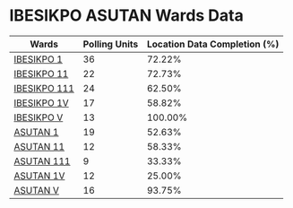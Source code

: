 
# IBESIKPO ASUTAN Wards Data

| Wards | Polling Units | Location Data Completion (%) |
| ---- | ----- | ------- |
| [IBESIKPO 1](./wards/495-ibesikpo-1) | 36 | 72.22% |
| [IBESIKPO 11](./wards/496-ibesikpo-11) | 22 | 72.73% |
| [IBESIKPO 111](./wards/497-ibesikpo-111) | 24 | 62.50% |
| [IBESIKPO 1V](./wards/498-ibesikpo-1v) | 17 | 58.82% |
| [IBESIKPO V](./wards/499-ibesikpo-v) | 13 | 100.00% |
| [ASUTAN 1](./wards/500-asutan-1) | 19 | 52.63% |
| [ASUTAN 11](./wards/501-asutan-11) | 12 | 58.33% |
| [ASUTAN 111](./wards/502-asutan-111) | 9 | 33.33% |
| [ASUTAN 1V](./wards/503-asutan-1v) | 12 | 25.00% |
| [ASUTAN V](./wards/504-asutan-v) | 16 | 93.75% |




